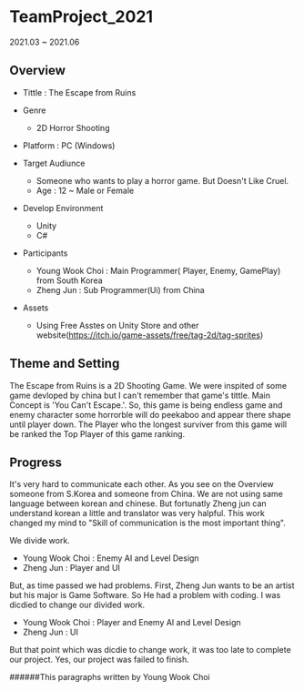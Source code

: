 # TeamProject_2021
 2021.03 ~ 2021.06
 
 ## Overview
 - Tittle : The Escape from Ruins 
 - Genre 
   - 2D Horror Shooting


- Platform : PC (Windows)

 - Target Audiunce
   - Someone who wants to play a horror game. But Doesn't Like Cruel.
   - Age : 12 ~ Male or Female


 - Develop Environment
   - Unity
   - C#


 - Participants
   - Young Wook Choi : Main Programmer( Player, Enemy, GamePlay) from South Korea
   - Zheng Jun : Sub Programmer(Ui) from China


- Assets
  - Using Free Asstes on Unity Store and other website(https://itch.io/game-assets/free/tag-2d/tag-sprites)

## Theme and Setting
The Escape from Ruins is a 2D Shooting Game. We were inspited of some game devloped by china but I can't remember that game's tittle.
Main Concept is 'You Can't Escape.'. 
So, this game is being endless game and enemy character some horrorble will do peekaboo and appear there shape until player down. 
The Player who the longest surviver from this game will be ranked the Top Player of this game ranking.

## Progress
It's very hard to communicate each other. As you see on the Overview someone from S.Korea and someone from China. We are not using same language between korean and chinese.
But fortunatly Zheng jun can understand korean a little and translator was very halpful. This work changed my mind to "Skill of communication is the most important thing". 

We divide work.
- Young Wook Choi : Enemy AI and Level Design
- Zheng Jun : Player and UI

But, as time passed we had problems. First, Zheng Jun wants to be an artist but his major is Game Software. So He had a problem with coding. I was dicdied to change our divided work. 
- Young Wook Choi : Player and Enemy AI and Level Design
- Zheng Jun : UI

But that point which was dicdie to change work, it was too late to complete our project. Yes, our project was failed to finish. 


######This paragraphs written by Young Wook Choi
